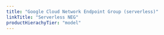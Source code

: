 ```yaml
---
title: "Google Cloud Network Endpoint Group (serverless)"
linkTitle: "Serverless NEG"
productHierachyTier: "model"
---
```

